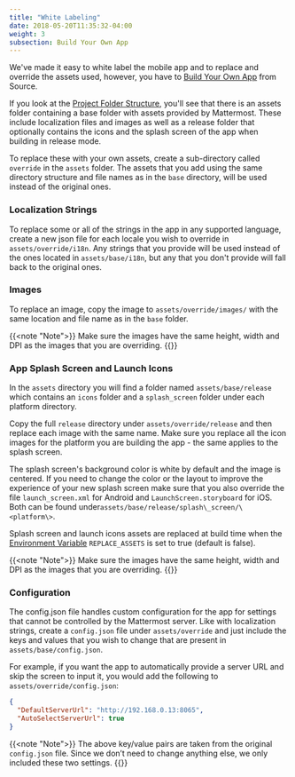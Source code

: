 ```yaml
---
title: "White Labeling"
date: 2018-05-20T11:35:32-04:00
weight: 3
subsection: Build Your Own App
---
```


We've made it easy to white label the mobile app and to replace and override the assets used, however, you have to [Build Your Own App](/contribute/mobile/build-your-own) from Source.

If you look at the [Project Folder Structure](/contribute/mobile/developer-setup/structure/), you'll see that there is an assets folder containing a base folder with assets provided by Mattermost. These include localization files and images as well as a release folder that optionally contains the icons and the splash screen of the app when building in release mode.

To replace these with your own assets, create a sub-directory called `override` in the `assets` folder. The assets that you add using the same directory structure and file names as in the `base` directory, will be used instead of the original ones.

### Localization Strings

To replace some or all of the strings in the app in any supported language, create a new json file for each locale you wish to override in `assets/override/i18n`. Any strings that you provide will be used instead of the ones located in `assets/base/i18n`, but any that you don't provide will fall back to the original ones.

### Images

To replace an image, copy the image to `assets/override/images/` with the same location and file name as in the `base` folder.

{{<note "Note">}}
Make sure the images have the same height, width and DPI as the images that you are overriding.
{{</note>}}

### App Splash Screen and Launch Icons

In the `assets` directory you will find a folder named `assets/base/release` which contains an `icons` folder and a `splash_screen` folder under each platform directory.

Copy the full `release` directory under `assets/override/release` and then replace each image with the same name. Make sure you replace all the icon images for the platform you are building the app - the same applies to the splash screen.

The splash screen's background color is white by default and the image is centered. If you need to change the color or the layout to improve the experience of your new splash screen make sure that you also override the file `launch_screen.xml` for Android and `LaunchScreen.storyboard` for iOS. Both can be found under`assets/base/release/splash\_screen/\<platform\>`.

Splash screen and launch icons assets are replaced at build time when the [Environment Variable](/contribute/mobile/build-your-own/environment-vars/) `REPLACE_ASSETS` is set to true (default is false).

{{<note "Note">}}
Make sure the images have the same height, width and DPI as the images that you are overriding.
{{</note>}}

### Configuration

The config.json file handles custom configuration for the app for settings that cannot be controlled by the Mattermost server. Like with localization strings, create a `config.json` file under `assets/override` and just include the keys and values that you wish to change that are present in `assets/base/config.json`.

For example, if you want the app to automatically provide a server URL and skip the screen to input it, you would add the following to `assets/override/config.json`:
```json
{
  "DefaultServerUrl": "http://192.168.0.13:8065",
  "AutoSelectServerUrl": true
}
```
{{<note "Note">}}
The above key/value pairs are taken from the original `config.json` file. Since we don’t need to change anything else, we only included these two settings.
{{</note>}}